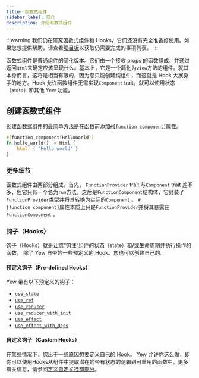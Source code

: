 ```yaml
---
title: 函数式组件
sidebar_label: 简介
description: 介绍函数式组件
---
```


:::warning 我们仍在研究函数式组件和 Hooks。它们还没有完全准备好使用。如果您想提供帮助，请查看[项目板](https://github.com/yewstack/yew/projects/3)以获取仍需要完成的事项列表。 :::

函数式组件是普通组件的简化版本。它们由一个接收 props 的函数组成，并通过返回`Html`来确定应该呈现什么。基本上，它是一个简化为`view`方法的组件。就其本身而言，这将是相当有限的，因为您只能创建纯组件，而这就是 Hook 大展身手的地方。Hook 允许函数组件无需实现`Component` trait，就可以使用状态（state）和其他 Yew 功能。

## 创建函数式组件

创建函数式组件的最简单方法是在函数前添加[`#[function_component]`](function-components/attribute.md)属性。

```rust
#[function_component(HelloWorld)]
fn hello_world() -> Html {
    html! { "Hello world" }
}
```

### 更多细节

函数式组件由两部分组成。首先， `FunctionProvider` trait 与`Component` trait 差不多，但它只有一个名为`run`方法。之后是`FunctionComponent`结构体，它封装了`FunctionProvider`类型并将其转换为实际的`Component` 。 `#[function_component]`属性本质上只是`FunctionProvider`并将其暴露在`FunctionComponent` 。

### 钩子（Hooks）

钩子（Hooks）就是让您“钩住”组件的状态（state）和/或生命周期并执行操作的函数。 除了 Yew 自带的一些预定义的 Hook。您也可以创建自己的。

#### 预定义钩子（Pre-defined Hooks）

Yew 带有以下预定义的钩子：

- [`use_state`](function-components/pre-defined-hooks.md#use_state)
- [`use_ref`](function-components/pre-defined-hooks.md#use_ref)
- [`use_reducer`](function-components/pre-defined-hooks.md#use_reducer)
- [`use_reducer_with_init`](function-components/pre-defined-hooks.md#use_reducer_with_init)
- [`use_effect`](function-components/pre-defined-hooks.md#use_effect)
- [`use_effect_with_deps`](function-components/pre-defined-hooks.md#use_effect_with_deps)

#### 自定义钩子（Custom Hooks）

在某些情况下，您出于一些原因想要定义自己的 Hook。 Yew 允许你这么做，即你可以使用Hooks从组件中提取潜在的带有状态的逻辑到可重用的函数中。更多有关信息，请参阅[定义自定义挂钩部分](function-components/custom-hooks.md#defining-custom-hooks)。
